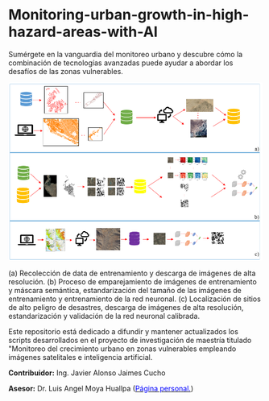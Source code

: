 # Monitoring-urban-growth-in-high-hazard-areas-with-AI

Sumérgete en la vanguardia del monitoreo urbano y descubre cómo la combinación de tecnologías avanzadas puede ayudar a abordar los desafíos de las zonas vulnerables.

![Advance](IMG/Resumen.png)

(a) Recolección de data de entrenamiento y descarga de imágenes de alta resolución. (b) Proceso de emparejamiento de imágenes de entrenamiento y máscara semántica, estandarización del tamaño de las imágenes de entrenamiento y entrenamiento de la red neuronal. (c) Localización de sitios de alto peligro de desastres, descarga de imágenes de alta resolución, estandarización y validación de la red neuronal calibrada.


Este repositorio está dedicado a difundir y mantener actualizados los scripts desarrollados en el proyecto de investigación de maestría titulado "Monitoreo del crecimiento urbano en zonas vulnerables empleando imágenes satelitales e inteligencia artificial.

**Contribuidor:** Ing. Javier Alonso Jaimes Cucho

**Asesor:** Dr. Luis Angel Moya Huallpa ([<span style="color:blue">Página personal.</span>](https://scholar.google.co.jp/citations?user=uJc3iy4AAAAJ&hl=en))


